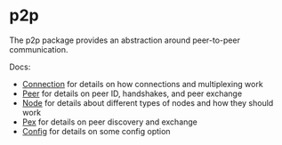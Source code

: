 # p2p

The p2p package provides an abstraction around peer-to-peer communication.

Docs:

- [Connection](https://github.com/DeAI-Artist/MintAI/blob/v0.34.x/spec/p2p/connection.md) for details on how connections and multiplexing work
- [Peer](https://github.com/DeAI-Artist/MintAI/blob/v0.34.x/spec/p2p/node.md) for details on peer ID, handshakes, and peer exchange
- [Node](https://github.com/DeAI-Artist/MintAI/blob/v0.34.x/spec/p2p/node.md) for details about different types of nodes and how they should work
- [Pex](https://github.com/DeAI-Artist/MintAI/blob/v0.34.x/spec/reactors/pex/pex.md) for details on peer discovery and exchange
- [Config](https://github.com/DeAI-Artist/MintAI/blob/v0.34.x/spec/p2p/config.md) for details on some config option
